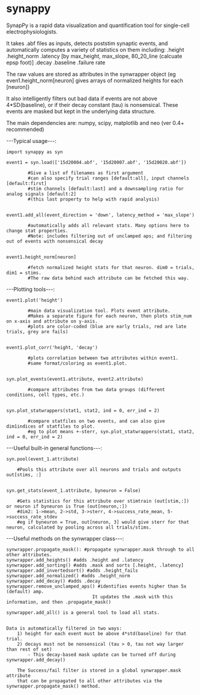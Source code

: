# synappy

SynapPy is a rapid data visualization and quantification tool for single-cell electrophysiologists.


It takes .abf files as inputs, detects poststim synaptic events, 
and automatically computes a variety of statistics on them including:
    .height
    .height_norm
    .latency             [by max_height, max_slope, 80_20_line (calcuate epsp foot)]
    .decay
    .baseline
    .failure rate

        
The raw values are stored as attributes in the synwrapper object
(eg even1.height_norm[neuron] gives arrays of normalized heights for each [neuron])

    
It also intelligently filters out bad data if events are not above 4*SD(baseline),
or if their decay constant (tau) is nonsensical. These events are masked but kept 
in the underlying data structure.


The main dependencies are: numpy, scipy, matplotlib and neo (ver 0.4+ recommended)





---Typical usage---:

    import synappy as syn

    event1 = syn.load(['15d20004.abf', '15d20007.abf', '15d20020.abf'])
     
            #Give a list of filenames as first argument
            #can also specify trial ranges [default:all], input channels [default:first]
            #stim channels [default:last] and a downsampling ratio for analog signals [default:2] 
            #(this last property to help with rapid analysis)
     
     
    event1.add_all(event_direction = 'down', latency_method = 'max_slope') 
    
            #automatically adds all relevant stats. Many options here to change stat properties.
            #Note: includes filtering out of unclamped aps; and filtering out of events with nonsensical decay 
    
    
    event1.height_norm[neuron]
    
            #fetch normalized height stats for that neuron. dim0 = trials, dim1 = stims.
            #The raw data behind each attribute can be fetched this way.



---Plotting tools---:

    event1.plot('height')  
    
            #main data visualization tool. Plots event attribute.  
            #Makes a separate figure for each neuron, then plots stim_num on x-axis and attribute on y-axis.
            #plots are color-coded (blue are early trials, red are late trials, grey are fails)
    
    
    event1.plot_corr('height, 'decay')
    
            #plots correlation between two attributes within event1.
            #same format/coloring as event1.plot.
    
    
    syn.plot_events(event1.attribute, event2.attribute)
    
            #compare attributes from two data groups (different conditions, cell types, etc.)
    
    
    syn.plot_statwrappers(stat1, stat2, ind = 0, err_ind = 2)
    
            #compare statfiles on two events, and can also give dim1indices of statfiles to plot.
            #eg to plot means +-sterr, syn.plot_statwrappers(stat1, stat2, ind = 0, err_ind = 2)
    


---Useful built-in general functions---:

    syn.pool(event_1.attribute)
    
        #Pools this attribute over all neurons and trials and outputs out[stims, :]
    
    
    syn.get_stats(event_1.attribute, byneuron = False)
    
        #Gets statistics for this attribute over stimtrain (out[stim,:]) or neuron if byneuron is True (out[neuron,:])
        #dim2: 1->mean, 2->std, 3->sterr, 4->success_rate_mean, 5->success_rate_stdev
        #eg if byneuron = True, out[neuron, 3] would give sterr for that neuron, calculated by pooling across all trials/stims.
    

---Useful methods on the synwrapper class---:

    synwrapper.propagate_mask(): #propagate synwrapper.mask through to all other attributes.
    synwrapper.add_heights() #adds .height and .latency
    synwrapper.add_sorting() #adds .mask and sorts [.height, .latency]
    synwrapper.add_invertedsort() #adds .height_fails
    synwrapper.add_normalized() #adds .height_norm
    synwrapper.add_decay() #adds .decay
    synwrapper.remove_unclamped_aps() #identifies events higher than 5x (default) amp.
                                    It updates the .mask with this information, and then .propagate_mask()
    
    synwrapper.add_all() is a general tool to load all stats.
   
   
   
   
~~~~~~~Data filtering and manipulation~~~~~~
    
Data is automatically filtered in two ways:
    1) height for each event must be above 4*std(baseline) for that trial.
    2) decays must not be nonsensical (tau > 0, tau not way larger than rest of set)
        - This decay-based mask update can be turned off during synwrapper.add_decay()
    
    The Success/fail filter is stored in a global synwrapper.mask attribute 
    that can be propagated to all other attributes via the synwrapper.propagate_mask() method.

